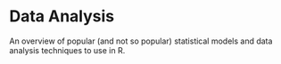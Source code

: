 # Data Analysis

An overview of popular (and not so popular) statistical models and data analysis techniques to use in R.
